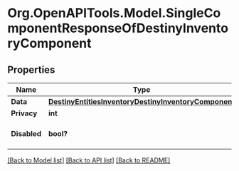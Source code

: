 # Org.OpenAPITools.Model.SingleComponentResponseOfDestinyInventoryComponent

## Properties

Name | Type | Description | Notes
------------ | ------------- | ------------- | -------------
**Data** | [**DestinyEntitiesInventoryDestinyInventoryComponent**](DestinyEntitiesInventoryDestinyInventoryComponent.md) |  | [optional] 
**Privacy** | **int** |  | [optional] 
**Disabled** | **bool?** | If true, this component is disabled. | [optional] 

[[Back to Model list]](../README.md#documentation-for-models) [[Back to API list]](../README.md#documentation-for-api-endpoints) [[Back to README]](../README.md)

